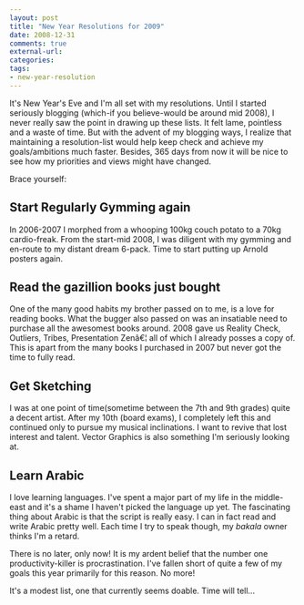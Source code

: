 ```yaml
---
layout: post
title: "New Year Resolutions for 2009"
date: 2008-12-31
comments: true
external-url:
categories:
tags:
- new-year-resolution
---
```


It's New Year's Eve and I'm all set with my resolutions. Until I started seriously blogging (which-if you believe-would be around mid 2008), I never really saw the point in drawing up these lists. It felt lame, pointless and a waste of time. But with the advent of my blogging ways, I realize that maintaining a resolution-list would help keep check and achieve my goals/ambitions much faster. Besides, 365 days from now it will be nice to see how my priorities and views might have changed.

Brace yourself:

## Start Regularly Gymming again

In 2006-2007 I morphed from a whooping 100kg couch potato to a 70kg cardio-freak. From the start-mid 2008, I was diligent with my gymming and en-route to my distant dream 6-pack. Time to start putting up Arnold posters again.

## Read the gazillion books just bought

One of the many good habits my brother passed on to me, is a love for reading books. What the bugger also passed on was an insatiable need to purchase all the awesomest books around. 2008 gave us Reality Check, Outliers, Tribes, Presentation Zenâ€¦ all of which I already posses a copy of. This is apart from the many books I purchased in 2007 but never got the time to fully read.

## Get Sketching

I was at one point of time(sometime between the 7th and 9th grades) quite a decent artist. After my 10th (board exams), I completely left this and continued only to pursue my musical inclinations. I want to revive that lost interest and talent. Vector Graphics is also something I'm seriously looking at.

## Learn Arabic

I love learning languages. I've spent a major part of my life in the middle-east and it's a shame I haven't picked the language up yet. The fascinating thing about Arabic is that the script is really easy. I can in fact read and write Arabic pretty well. Each time I try to speak though, my *bakala* owner thinks I'm a retard.


There is no later, only now! It is my ardent belief that the number one productivity-killer is procrastination. I've fallen short of quite a few of my goals this year primarily for this reason. No more!

It's a modest list, one that currently seems doable. Time will tell...
